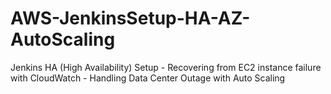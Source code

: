 # AWS-JenkinsSetup-HA-AZ-AutoScaling
Jenkins HA (High Availability) Setup - Recovering from EC2 instance failure with CloudWatch - Handling Data Center Outage with Auto Scaling
